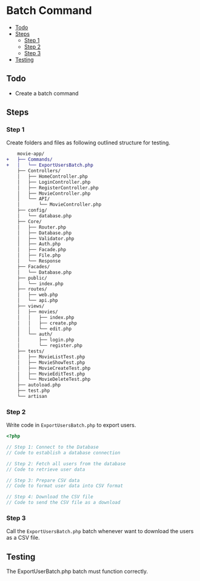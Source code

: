 # Batch Command <!-- omit from toc -->

- [Todo](#todo)
- [Steps](#steps)
  - [Step 1](#step-1)
  - [Step 2](#step-2)
  - [Step 3](#step-3)
- [Testing](#testing)

## Todo

- Create a batch command

## Steps

### Step 1

Create folders and files as following outlined structure for testing.

```diff
    movie-app/
+   ├── Commands/
+   │   └── ExportUsersBatch.php
    ├── Controllers/
    │   ├── HomeController.php
    │   ├── LoginController.php
    │   ├── RegisterController.php
    │   ├── MovieController.php
    │   └── API/
    │       └── MovieController.php
    ├── config/
    │   └── database.php
    ├── Core/
    │   ├── Router.php
    │   ├── Database.php
    │   ├── Validator.php
    │   ├── Auth.php
    │   ├── Facade.php
    │   ├── File.php
    │   └── Response
    ├── Facades/
    │   └── Database.php
    ├── public/
    │   └── index.php
    ├── routes/
    │   ├── web.php
    │   └── api.php
    ├── views/
    │   ├── movies/
    │   │   ├── index.php
    │   │   ├── create.php
    │   │   └── edit.php
    │   └── auth/
    │       ├── login.php
    │       └── register.php
    ├── tests/
    │   ├── MovieListTest.php
    │   ├── MovieShowTest.php
    │   ├── MovieCreateTest.php
    │   ├── MovieEditTest.php
    │   └── MovieDeleteTest.php
    ├── autoload.php
    ├── test.php
    └── artisan
```

### Step 2

Write code in `ExportUsersBatch.php` to export users.

```php
<?php

// Step 1: Connect to the Database
// Code to establish a database connection

// Step 2: Fetch all users from the database
// Code to retrieve user data

// Step 3: Prepare CSV data
// Code to format user data into CSV format

// Step 4: Download the CSV file
// Code to send the CSV file as a download

```

### Step 3

Call the `ExportUsersBatch.php` batch whenever want to download the users as a CSV file.

## Testing

The ExportUserBatch.php batch must function correctly.
